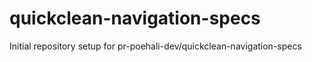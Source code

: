 # quickclean-navigation-specs

Initial repository setup for pr-poehali-dev/quickclean-navigation-specs